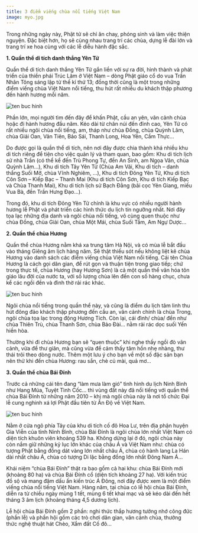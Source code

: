 ```yaml
---
title: 3 điểm viếng chùa nổi tiếng Việt Nam
image: myo.jpg
---
```


Trong những ngày này, Phật tử sẽ chỉ ăn chay, phóng sinh và làm việc thiện nguyện. Đặc biệt hơn, họ sẽ cùng nhau trang trí các chùa, dựng lễ đài lớn và trang trí xe hoa cùng với các lễ diễu hành đặc sắc. 

**1. Quần thể di tích danh thắng Yên Tử**

Quần thể di tích danh thắng Yên Tử gắn liền với sự ra đời, hình thành và phát triển của thiền phái Trúc Lâm ở Việt Nam – dòng Phật giáo cổ do vua Trần Nhân Tông sáng lập từ thế kỉ thứ 13; đồng thời cũng là một trong những điểm viếng chùa Việt Nam nổi tiếng, thu hút rất nhiều du khách thập phương đến hành hương mỗi năm.

![ten buc hinh](https://blog.traveloka.com/source/uploads/sites/9/2018/05/diem-vieng-chua-viet-nam-1.jpg "ten buc hinh")

Phần lớn, mọi người tìm đến đây để khấn Phật, cầu an yên, vãn cảnh chùa hoặc đi hành hương đầu năm. Kéo dài từ chân núi đến đỉnh cao, Yên Tử có rất nhiều ngôi chùa nổi tiếng, am, tháp như chùa Đồng, chùa Quỳnh Lâm, chùa Giải Oan, Vân Tiên, Bảo Sái, Thanh Long, Hoa Yên, Cầm Thực…

Do được gọi là quần thể di tích, nên nơi đây được chia thành khá nhiều khu di tích riêng để tiện cho việc quản lý và tham quan, bao gồm: Khu di tích lịch sử nhà Trần (có thể kể đến Trù Phong Tự, đền An Sinh, am Ngọa Vân, chùa Quỳnh Lâm…), Khu di tích Tây Yên Tử (Chùa Am Vãi, Khu di tích – danh thắng Suối Mỡ, chùa Vĩnh Nghiêm, …), Khu di tích Đông Yên Tử, Khu di tích Côn Sơn – Kiếp Bạc – Thanh Mai (Khu di tích Côn Sơn, Khu di tích Kiếp Bạc và Chùa Thanh Mai), Khu di tích lịch sử Bạch Đằng (bãi cọc Yên Giang, miếu Vua Bà, đền Trần Hưng Đạo…).

Trong đó, khu di tích Đông Yên Tử chính là khu vực có nhiều người hành hương lễ Phật và phát triển các hình thức du lịch tín ngưỡng nhất. Nơi đây tọa lạc những địa danh và ngôi chùa nổi tiếng, vô cùng quen thuộc như chùa Đồng, chùa Giải Oan, chùa Một Mái, chùa Suối Tắm, Am Ngự Dược…

**2. Quần thể chùa Hương**

Quần thể chùa Hương nằm khá xa trung tâm Hà Nội, và có mùa lễ bắt đầu vào tháng Giêng âm lịch hàng năm. Sẽ thật thiếu sót nếu không liệt kê chùa Hương vào danh sách các điểm viếng chùa Việt Nam nổi tiếng. Cái tên Chùa Hương là cách gọi dân gian, để rút gọn và thuận tiện trong giao tiếp; chứ trong thực tế, chùa Hương (hay Hương Sơn) là cả một quần thể văn hóa tôn giáo lâu đời của nước ta, với số lượng chùa lên đến con số hàng chục, chưa kể các ngồi đền và đình thờ rải rác khác.

![ten buc hinh](https://blog.traveloka.com/source/uploads/sites/9/2018/05/diem-vieng-chua-viet-nam-6.jpg "ten buc hinh")

Ngôi chùa nổi tiếng trong quần thể này, và cũng là điểm du lịch tâm linh thu hút đông đảo khách thập phương đến cầu an, vãn cảnh chính là chùa Trong, ngôi chùa tọa lạc trong động Hương Tích. Còn lại, cái đình/ chùa/ đền như chùa Thiên Trù, chùa Thanh Sơn, chùa Bảo Đài… nằm rải rác dọc suối Yến hiền hòa.

Thường khi đi chùa Hương bạn sẽ  “quen thuộc” khi nghe thấy ngồi đò vãn cảnh, vừa để thư giãn, mà cũng vừa để cảm thấy tâm hồn nhẹ nhàng, thư thái trôi theo dòng nước. Thêm một lưu ý cho bạn về một số đặc sản bạn nên thử khi đến chùa Hương: rau sắn, chè củ mài, quả mơ…

**3. Quần thể chùa Bái Đính**

Trước cả những cái tên đang “làm mưa làm gió” tình hình du lịch Ninh Bình như Hang Múa, Tuyệt Tình Cốc… thì vùng đất này đã nổi tiếng với quần thể chùa Bái Đính từ những năm 2010 – khi mà ngôi chùa này là nơi tổ chức Đại lễ cung nghinh xá lợi Phật đầu tiên từ Ấn Độ về Việt Nam.

![ten buc hinh](https://blog.traveloka.com/source/uploads/sites/9/2018/05/diem-vieng-chua-viet-nam-10.jpg "ten buc hinh")

Nằm ở cửa ngõ phía Tây của khu di tích cố đô Hoa Lư, trên địa phận huyện Gia Viễn của tỉnh Ninh Bình, chùa Bái Đính là ngôi chùa lớn nhất Việt Nam có diện tích khuôn viên khoảng 539 ha. Không dừng lại ở đó, ngôi chùa này còn nắm giữ những kỷ lục lớn khác của châu Á và Việt Nam như: chùa có tượng Phật bằng đồng dát vàng lớn nhất châu Á, chùa có hành lang La Hán dài nhất châu Á, chùa có tượng Di lặc bằng đồng lớn nhất Đông Nam Á…

Khái niệm “chùa Bái Đính” thật ra bao gồm cả hai khu: chùa Bái Đính mới (khoảng 80 ha) và chùa Bái Đính cổ (diện tích khoảng 27 ha). Với kiến trúc đồ sộ và mang đậm dấu ấn kiến trúc Á Đông, nơi đây được xem là một điểm viếng chùa nổi tiếng Việt Nam. Hàng năm, tại chùa có lễ hội chùa Bái Đính, diễn ra từ chiều ngày mùng 1 tết, mùng 6 tết khai mạc và sẽ kéo dài đến hết tháng 3 âm lịch (khoảng tháng 4,5 dương lịch).

Lễ hội chùa Bái Đính gồm 2 phần: nghi thức thắp hương tưởng nhớ công đức (phần lễ) và phần hội gồm các trò chơi dân gian, vãn cảnh chùa, thưởng thức nghệ thuật hát Chèo, Xẩm đất Cố đô…






